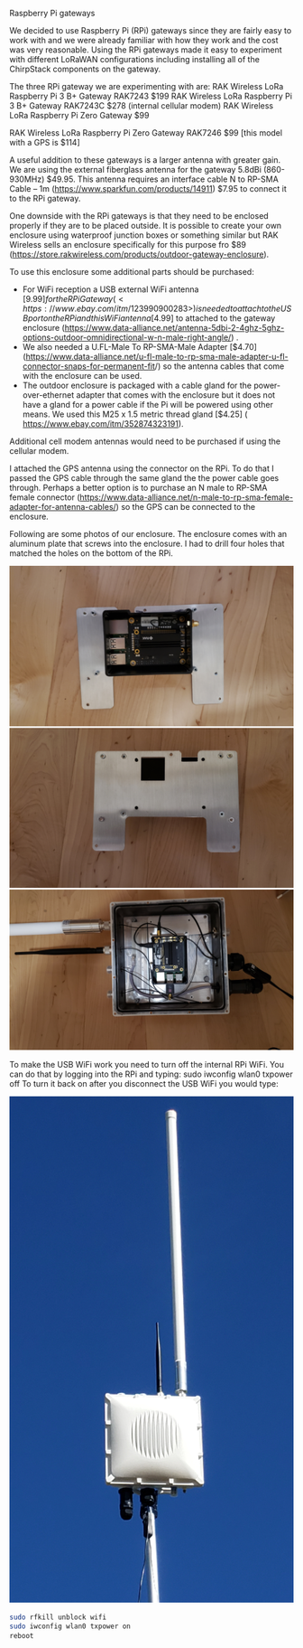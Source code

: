 Raspberry Pi gateways

We decided to use Raspberry Pi (RPi) gateways since they are fairly easy to work with and we were already familiar with how they work and the cost was very reasonable. Using the RPi gateways made it easy to experiment with different LoRaWAN configurations including installing all of the ChirpStack components on the gateway. 

The three RPi gateway we are experimenting with are:
RAK Wireless LoRa Raspberry Pi 3 B+ Gateway RAK7243  $199
RAK Wireless LoRa Raspberry Pi 3 B+ Gateway RAK7243C $278 (internal cellular modem)
RAK Wireless LoRa Raspberry Pi Zero Gateway  $99

RAK Wireless LoRa Raspberry Pi Zero Gateway RAK7246  $99 [this model with a GPS is $114]

A useful addition to these gateways is a larger antenna with greater gain. We are using the external fiberglass antenna for the gateway 5.8dBi (860-930MHz) $49.95. This antenna requires an interface cable N to RP-SMA Cable – 1m (<https://www.sparkfun.com/products/14911>) $7.95 to connect it to the RPi gateway. 

One downside with the RPi gateways is that they need to be enclosed properly if they are to be placed outside. It is possible to create your own enclosure using waterproof junction boxes or something similar but RAK Wireless sells an enclosure specifically for this purpose fro $89 (<https://store.rakwireless.com/products/outdoor-gateway-enclosure>). 

To use this enclosure some additional parts should be purchased:
  - For WiFi reception a USB external WiFi antenna [$9.99] for the RPi Gateway (<https://www.ebay.com/itm/123990900283>) is needed to attach to the USB port on the RPi and this WiFi antenna [$4.99] to attached to the gateway enclosure (<https://www.data-alliance.net/antenna-5dbi-2-4ghz-5ghz-options-outdoor-omnidirectional-w-n-male-right-angle/>) . 
  - We also needed a U.FL-Male To RP-SMA-Male Adapter [$4.70] (<https://www.data-alliance.net/u-fl-male-to-rp-sma-male-adapter-u-fl-connector-snaps-for-permanent-fit>/) so the antenna cables that come with the enclosure can be used.
  - The outdoor enclosure is packaged with a cable gland for the power-over-ethernet adapter that comes with the enclosure but it does not have a gland for a power cable if the Pi will be powered using other means. We used this M25 x 1.5 metric thread gland [$4.25] (
	<https://www.ebay.com/itm/352874323191>).

Additional cell modem antennas would need to be purchased if using the cellular modem. 

I attached the GPS antenna using the connector on the RPi. To do that I passed the GPS cable through the same gland the the power cable goes through. Perhaps a better option is to purchase an N male to RP-SMA female connector (<https://www.data-alliance.net/n-male-to-rp-sma-female-adapter-for-antenna-cables/>) so the GPS can be connected to the enclosure. 

Following are some photos of our enclosure. The enclosure comes with an aluminum plate that screws into the enclosure. I had to drill four holes that matched the holes on the bottom of the RPi. 

![](../../../Images/pi-enclosure1.png)
![](../../../Images/pi-enclosure2.png)
![](../../../Images/pi-enclosure3.png)




To make the USB WiFi work you need to turn off the internal RPi WiFi. You can do that by logging into the RPi and typing: sudo iwconfig wlan0 txpower off
To turn it back on after you disconnect the USB WiFi you would type: 

![](../../../Images/pi-tower.png)

``` bash
sudo rfkill unblock wifi
sudo iwconfig wlan0 txpower on
reboot
```
